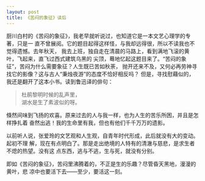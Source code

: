 ```yaml
---
layout: post
title: 《苦闷的象征》读后
---
```


厨川白村的《苦闷的象征》，我老早就听说过，也知道它是一本文艺心理学的专著，只是一
直不曾展阅。它的题目起得这样怪，与我却远得很，所以不读我也不觉得遗憾。去年秋天，
我去上班，独自走在清晨的马路上，看到满地飞滚的黄叶，飞起来，直飞过西式建筑乌黑的
尖顶，蓦地忆起这题目来了。“苦闷的象征”，苦闷为什么需要象征？人生既已苦如秋荼，
抛开还来不及，又何必再劳神寻找它的影像？这与古人“秉烛夜游”的态度不恰好相反吗？
但是，寻找慰藉似的，我还是翻开了这本小书。读到鲁迅译的俳句：

> 杜鹃黎明时候的乱声里，<br />
> 湖水是生了素波似的呀。

倏然间味到飞扬的欢喜。原来过去的人与我一样，也为人生的苦乐所困，并且是怎样挣扎着
奋然出逃！我的生命里有我，但也有他们千千万万的遗影。

以前听人说，张爱玲的文艺观和人生观，自青年时代形成，此后就没有大的变动。起初不理
解，现在有点明白了。那是走出绝境的人特有的清澈与慈悲，是求生者不熄的热望。没有这
点东西，逃与不逃，生与死，就没有分别。

即如《苦闷的象征》，苦闷里沸腾着的，不正是生的乐趣？尽管昏天黑地，漫漫的黄叶，悲
凉中也要活下去——至少，要活这一刻。
